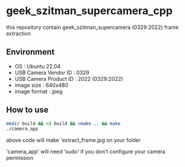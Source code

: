 # geek_szitman_supercamera_cpp
this repository contain geek_szitman_supercamera (0329:2022) frame extraction

## Environment
- OS : Ubuntu 22.04
- USB Camera Vendor ID : 0329
- USB Camera Product ID : 2022
   (0329:2022)
- image size : 640x480
- image format : jpeg

## How to use
```bash
mkdir build && cd build && cmake .. && make
./camera_app
```
above code will make 'extract_frame.jpg on your folder

'camera_app' will need 'sudo' if you don't configure your camera permission
